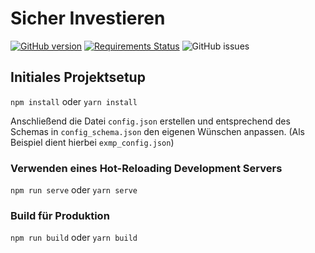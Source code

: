 # Sicher Investieren
[![GitHub version](https://badge.fury.io/gh/educorvi%2Fedi_sicherinvestieren.svg)](https://badge.fury.io/gh/educorvi%2Fedi_sicherinvestieren)
[![Requirements Status](https://requires.io/github/educorvi/edi_sicherinvestieren/requirements.svg?branch=master)](https://requires.io/github/educorvi/edi_sicherinvestieren/requirements/?branch=master)
![GitHub issues](https://img.shields.io/github/issues/educorvi/edi_sicherinvestieren)
## Initiales Projektsetup
``
npm install
``
oder
``
yarn install
``

Anschließend die Datei `` config.json `` erstellen und entsprechend des Schemas in `` config_schema.json `` den eigenen Wünschen anpassen. (Als Beispiel dient hierbei `` exmp_config.json ``) 

### Verwenden eines Hot-Reloading Development Servers
``
npm run serve
``
oder
``
yarn serve
``

### Build für Produktion
``
npm run build
``
oder
``
yarn build
``
